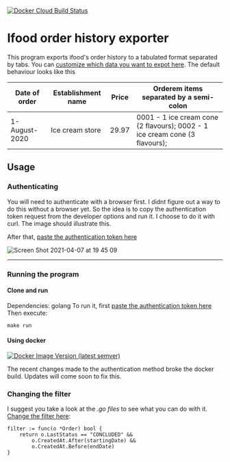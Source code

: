 <a href="https://hub.docker.com/repository/docker/guilhermecoutinho/ifood-order-history"><img alt="Docker Cloud Build Status" src="https://img.shields.io/docker/cloud/build/guilhermecoutinho/ifood-order-history" ></a>
# Ifood order history exporter
This program exports ifood's order history to a tabulated format separated by tabs. 
You can [customize which data you want to expot here](https://github.com/guilhermeCoutinho/ifood-order-history/blob/master/utils.go#L21). The default behaviour looks like this

| Date of order  | Establishment name | Price | Orderem items separated by a semi-colon
| ------------- | ------------- | ------------- | ------------- |
| 1-August-2020 |	Ice cream store |	29.97 |	0001 - 1 ice cream cone (2 flavours); 0002 -  1 ice cream cone (3 flavours);

## Usage

### Authenticating
You will need to authenticate with a browser first. I didnt figure out a way to do this without a browser yet. So the idea is to copy the authentication token request from the developer options and run it. I choose to do it with curl. The image should illustrate this. 

After that, [paste the authentication token here](https://github.com/guilhermeCoutinho/ifood-order-history/blob/master/constants.go#L8)

![Screen Shot 2021-04-07 at 19 45 09](https://user-images.githubusercontent.com/7122366/113944937-c09bcc80-97db-11eb-9d8b-920886194b76.png)

---

### Running the program

#### Clone and run
Dependencies: golang
To run it, first [paste the authentication token here](https://github.com/guilhermeCoutinho/ifood-order-history/blob/master/constants.go#L8)
Then execute:

```make run```

#### Using docker 
<a href="https://hub.docker.com/r/guilhermecoutinho/ifood-order-history/tags">![Docker Image Version (latest semver)](https://img.shields.io/docker/v/guilhermecoutinho/ifood-order-history?color=orange&label=container)</a>

The recent changes made to the authentication method broke the docker build. Updates will come soon to fix this.


### Changing the filter
I suggest you take a look at the *.go files* to see what you can do with it. [Change the filter here](https://github.com/guilhermeCoutinho/ifood-order-history/blob/master/main.go#L32):
	
```
filter := func(o *Order) bool {
    return o.LastStatus == "CONCLUDED" &&
        o.CreatedAt.After(startingDate) &&
        o.CreatedAt.Before(endDate)
}
```
